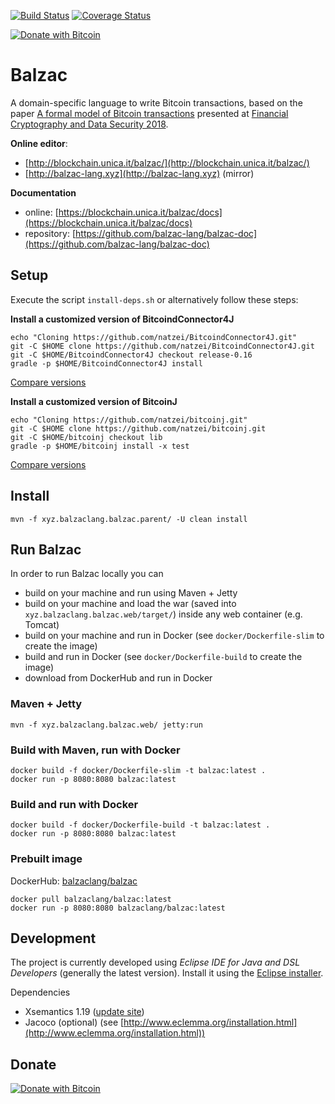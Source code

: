 [![Build Status](https://travis-ci.org/balzac-lang/balzac.svg?branch=master)](https://travis-ci.org/balzac-lang/balzac)
[![Coverage Status](https://coveralls.io/repos/github/balzac-lang/balzac/badge.svg)](https://coveralls.io/github/balzac-lang/balzac)

[![Donate with Bitcoin](https://en.cryptobadges.io/badge/small/1BALZaCuLUEnGYv6TJLMkya6QG1oxM8fKg)](https://en.cryptobadges.io/donate/1BALZaCuLUEnGYv6TJLMkya6QG1oxM8fKg)

# Balzac

A domain-specific language to write Bitcoin transactions, based on the paper
[A formal model of Bitcoin transactions](https://eprint.iacr.org/2017/1124.pdf) presented at [Financial Cryptography and Data Security 2018](http://fc18.ifca.ai/).

**Online editor**:

- [http://blockchain.unica.it/balzac/](http://blockchain.unica.it/balzac/)
- [http://balzac-lang.xyz](http://balzac-lang.xyz) (mirror)

**Documentation**

- online: [https://blockchain.unica.it/balzac/docs](https://blockchain.unica.it/balzac/docs)
- repository: [https://github.com/balzac-lang/balzac-doc](https://github.com/balzac-lang/balzac-doc)




## Setup

Execute the script `install-deps.sh` or alternatively follow these steps:

**Install a customized version of BitcoindConnector4J**
```
echo "Cloning https://github.com/natzei/BitcoindConnector4J.git"
git -C $HOME clone https://github.com/natzei/BitcoindConnector4J.git
git -C $HOME/BitcoindConnector4J checkout release-0.16
gradle -p $HOME/BitcoindConnector4J install
```
[Compare versions](https://github.com/SulacoSoft/BitcoindConnector4J/compare/master...natzei:master)

**Install a customized version of BitcoinJ**
```
echo "Cloning https://github.com/natzei/bitcoinj.git"
git -C $HOME clone https://github.com/natzei/bitcoinj.git
git -C $HOME/bitcoinj checkout lib
gradle -p $HOME/bitcoinj install -x test
```
[Compare versions](https://github.com/bitcoinj/bitcoinj/compare/master...natzei:lib)

## Install
```
mvn -f xyz.balzaclang.balzac.parent/ -U clean install
```

## Run Balzac

In order to run Balzac locally you can

- build on your machine and run using Maven + Jetty
- build on your machine and load the war (saved into `xyz.balzaclang.balzac.web/target/`) inside any web container (e.g. Tomcat)
- build on your machine and run in Docker (see `docker/Dockerfile-slim` to create the image)
- build and run in Docker (see `docker/Dockerfile-build` to create the image)
- download from DockerHub and run in Docker

### Maven + Jetty

```
mvn -f xyz.balzaclang.balzac.web/ jetty:run
```

### Build with Maven, run with Docker

```
docker build -f docker/Dockerfile-slim -t balzac:latest .
docker run -p 8080:8080 balzac:latest
```

### Build and run with Docker

```
docker build -f docker/Dockerfile-build -t balzac:latest .
docker run -p 8080:8080 balzac:latest
```

### Prebuilt image

DockerHub: [balzaclang/balzac](https://hub.docker.com/r/balzaclang/balzac)

```
docker pull balzaclang/balzac:latest
docker run -p 8080:8080 balzaclang/balzac:latest
```


## Development

The project is currently developed using *Eclipse IDE for Java and DSL Developers* (generally the latest version).
Install it using the [Eclipse installer](http://www.eclipse.org/downloads/eclipse-packages/).

Dependencies
- Xsemantics 1.19 ([update site](http://download.eclipse.org/xsemantics/milestones/1.19/))
- Jacoco (optional) (see [http://www.eclemma.org/installation.html](http://www.eclemma.org/installation.html))

## Donate

[![Donate with Bitcoin](https://en.cryptobadges.io/badge/big/1BALZaCuLUEnGYv6TJLMkya6QG1oxM8fKg)](https://en.cryptobadges.io/donate/1BALZaCuLUEnGYv6TJLMkya6QG1oxM8fKg)
